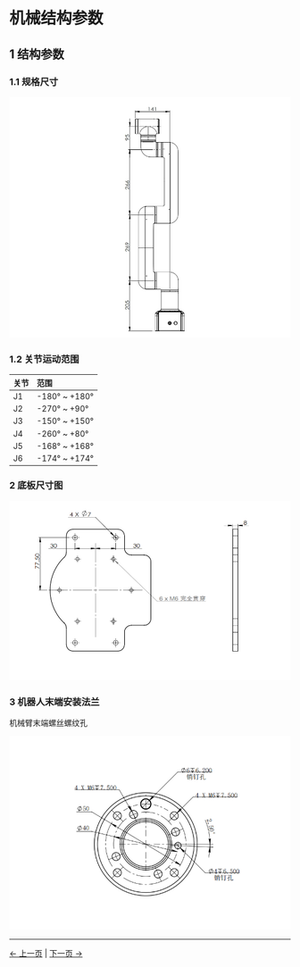 # 机械结构参数

## 1 结构参数

<!-- ### 1.1 机械臂参数

| 指标         | 参数                  |
| ------------ | --------------------- |
| 名称         | 大象协作机械臂 商用版 |
| 型号         | myCobot pro 630       |
| 自由度       | 6                     |
| 最大负载     | 2kg                   |
| 工作半径     | 630mm                 |
| 重复定位精度 | ±0.5mm                |
| 重量         | 8.8kg                 |
| 电源         | AC100-240V ,50/60HZ   |
| IP等级       | IP42                  |
| 材料         | 铝合金、塑料、橡胶    |
| 工作温度     | 0-50℃                 | -->

<!-- ### 1.1 工作空间

 <div align=center><img src="../resources/2-serialproduct/myCobot Pro 600/Chinese/工作范围.jpg"></div> -->

### 1.1 规格尺寸

<div align=center><img src="../resources/2-ProductFeature/630DH1.png"></div>

### 1.2 关节运动范围

| 关节       | 范围 |
| :--------- | :--------------|
| J1        | -180° ~ +180° |
| J2        | -270°  ~ +90° |
| J3  | -150°  ~ +150°           |
| J4        | -260°  ~ +80° |
| J5   | -168°  ~ +168°             |
| J6   | -174°  ~ +174°   |

### 2 底板尺寸图

<div align=center><img src="../resources/2-serialproduct/myCobot Pro 600/Chinese/Drawing 23.png"></div> 

### 3 机器人末端安装法兰
机械臂末端螺丝螺纹孔

<div align=center><img src="../resources/2-serialproduct/myCobot Pro 600/Chinese/Pro 600 末端安装孔.png"></div>

---
[← 上一页](./2.2-ControlCoreParameter.md) | [下一页 →](./2.4-ElectricalCharacteristicParameter.md)
